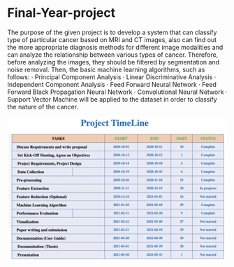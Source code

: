 # Final-Year-project 
The purpose of the given project is to develop a system that can classify type of particular cancer based on MRI and CT images, also can find out the more appropriate diagnosis methods for different image modalities and can analyze the relationship between various types of cancer. Therefore, before analyzing the images, they should be filtered by segmentation and noise removal. Then, the basic machine learning algorithms, such as follows:
· Principal Component Analysis 
· Linear Discriminative Analysis 
· Independent Component Analysis 
· Feed Forward Neural Network 
· Feed Forward Black Propagation Neural Network 
· Convolutional Neural Network 
· Support Vector Machine will be applied to the dataset in order to classify the nature of the cancer.

![alt text](ProjectTimeLine.png?raw=true "01")
